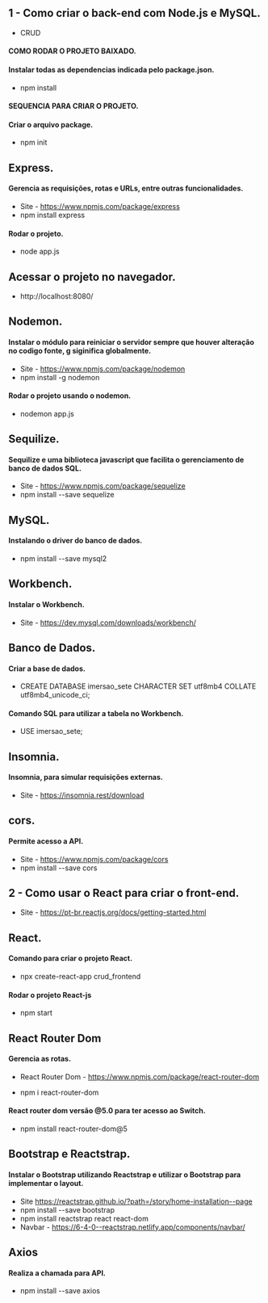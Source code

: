 ## 1 - Como criar o back-end com Node.js e MySQL.
- CRUD
#### COMO RODAR O PROJETO BAIXADO.
#### Instalar todas as dependencias indicada pelo package.json.
- npm install

#### SEQUENCIA PARA CRIAR O PROJETO.
#### Criar o arquivo package.
- npm init  

## Express.
#### Gerencia as requisições, rotas e URLs, entre outras funcionalidades.
- Site - https://www.npmjs.com/package/express
- npm install express

#### Rodar o projeto.
- node app.js

## Acessar o projeto no navegador.
- http://localhost:8080/

## Nodemon.
#### Instalar o módulo para reiniciar o servidor sempre que houver alteração no codigo fonte, g siginifica globalmente.
- Site - https://www.npmjs.com/package/nodemon
- npm install -g nodemon


#### Rodar o projeto usando o nodemon.
- nodemon app.js

## Sequilize.
#### Sequilize e uma biblioteca javascript que facilita o gerenciamento de banco de dados SQL.
- Site - https://www.npmjs.com/package/sequelize
- npm install --save sequelize

## MySQL.
#### Instalando o driver do banco de dados. 
- npm install --save mysql2

## Workbench.
#### Instalar o Workbench.
- Site - https://dev.mysql.com/downloads/workbench/

## Banco de Dados.
#### Criar a base de dados.
- CREATE DATABASE imersao_sete CHARACTER SET utf8mb4 COLLATE utf8mb4_unicode_ci;

#### Comando SQL para utilizar a tabela no Workbench.
- USE imersao_sete;

## Insomnia.
#### Insomnia, para simular requisições externas.
- Site - https://insomnia.rest/download

## cors.
#### Permite acesso a API.
- Site - https://www.npmjs.com/package/cors
- npm install --save cors

## 2 - Como usar o React para criar o front-end.
- Site - https://pt-br.reactjs.org/docs/getting-started.html

## React.
#### Comando para criar o projeto React.
- npx create-react-app crud_frontend

#### Rodar o projeto React-js
- npm start

## React Router Dom
#### Gerencia as rotas.
- React Router Dom - https://www.npmjs.com/package/react-router-dom

- npm i react-router-dom

#### React router dom versão @5.0 para ter acesso ao Switch.
- npm install react-router-dom@5

## Bootstrap e Reactstrap.
#### Instalar o Bootstrap utilizando Reactstrap e utilizar o Bootstrap para implementar o layout.
- Site https://reactstrap.github.io/?path=/story/home-installation--page
- npm install --save bootstrap
- npm install reactstrap react react-dom
- Navbar - https://6-4-0--reactstrap.netlify.app/components/navbar/


## Axios
#### Realiza a chamada para API.
- npm install --save axios

